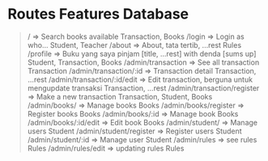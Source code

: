 # Routes                        Features                                                            Database
> /                             => Search books available                                           Transaction, Books 
> /login                        => Login as who...                                                  Student, Teacher
> /about                        => About, tata tertib, ...rest                                      Rules
> /profile                      => Buku yang saya pinjam [title, ...rest] with denda [sums up]      Student, Transaction, Books
> /admin/transaction            => See all transaction                                              Transaction
> /admin/transaction/:id        => Transaction detail                                               Transaction, ...rest
> /admin/transaction/:id/edit   => Edit transaction, berguna untuk mengupdate transaksi             Transaction, ...rest
> /admin/transaction/register   => Make a new transaction                                           Transaction, Student, Books
> /admin/books/                 => Manage books                                                     Books
> /admin/books/register         => Register books                                                   Books
> /admin/books/:id              => Manage book                                                      Books
> /admin/books/:id/edit         => Edit book                                                      Books
> /admin/student/               => Manage users                                                     Student
> /admin/student/register       => Register users                                                   Student
> /admin/student/:id            => Manage user                                                      Student
> /admin/rules                  => see rules                                                        Rules
> /admin/rules/edit             => updating rules                                                   Rules